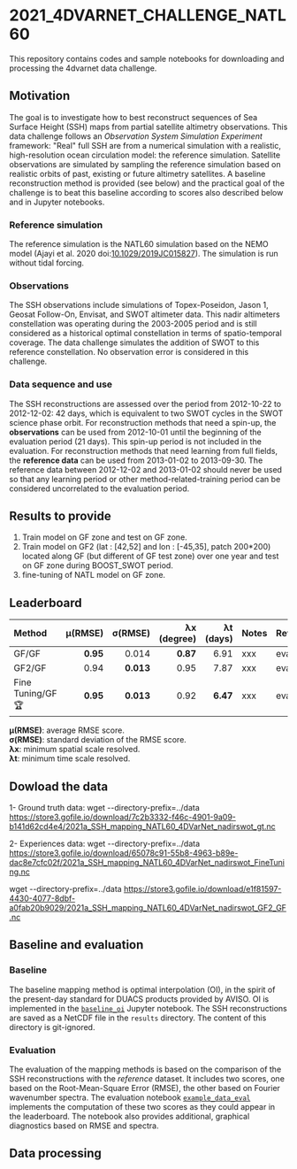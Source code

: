 # 2021_4DVARNET_CHALLENGE_NATL60

This repository contains codes and sample notebooks for downloading and processing the 4dvarnet data challenge.

## Motivation
The goal is to investigate how to best reconstruct sequences of Sea Surface Height (SSH) maps from partial satellite altimetry observations. This data challenge follows an _Observation System Simulation Experiment_ framework: "Real" full SSH are from a numerical simulation with a realistic, high-resolution ocean circulation model: the reference simulation. Satellite observations are simulated by sampling the reference simulation based on realistic orbits of past, existing or future altimetry satellites. A baseline reconstruction method is provided (see below) and the practical goal of the challenge is to beat this baseline according to scores also described below and in Jupyter notebooks.

### Reference simulation
The reference simulation is the NATL60 simulation based on the NEMO model (Ajayi et al. 2020 doi:[10.1029/2019JC015827](https://doi.org/10.1029/2019JC015827)). The simulation is run without tidal forcing. 

### Observations
The SSH observations include simulations of Topex-Poseidon, Jason 1, Geosat Follow-On, Envisat, and SWOT altimeter data. This nadir altimeters constellation was operating during the 2003-2005 period and is still considered as a historical optimal constellation in terms of spatio-temporal coverage. The data challenge simulates the addition of SWOT to this reference constellation. No observation error is considered in this challenge.

### Data sequence and use
The SSH reconstructions are assessed over the period from 2012-10-22 to 2012-12-02: 42 days, which is equivalent to two SWOT cycles in the SWOT science phase orbit.
For reconstruction methods that need a spin-up, the **observations** can be used from 2012-10-01 until the beginning of the evaluation period (21 days). This spin-up period is not included in the evaluation. For reconstruction methods that need learning from full fields, the **reference data** can be used from 2013-01-02 to 2013-09-30. The reference data between 2012-12-02 and 2013-01-02 should never be used so that any learning period or other method-related-training period can be considered uncorrelated to the evaluation period.

## Results to provide

1. Train model on GF zone and test on GF zone.
1. Train model on GF2 (lat : [42,52] and lon : [-45,35], patch 200\*200) located along GF (but different of GF test zone) over one year and test on GF zone during BOOST_SWOT period.
1. fine-tuning of NATL model on GF zone.

## Leaderboard
| Method     |   µ(RMSE) |   σ(RMSE) |   λx (degree) |   λt (days) | Notes                     | Reference        |
|:-----------|------------------------:|---------------------:|-------------------------:|-----------------------:|:--------------------------|:-----------------|
|GF/GF | **0.95**  | 0.014  | **0.87** 	 | 6.91 | xxx | eval_4dvarnet|
|GF2/GF | 0.94  | **0.013**  | 0.95 	 | 7.87 | xxx | eval_4dvarnet|
|Fine Tuning/GF :trophy: | **0.95**  | **0.013**  | 0.92 	 | **6.47** | xxx | eval_4dvarnet|


**µ(RMSE)**: average RMSE score.  
**σ(RMSE)**: standard deviation of the RMSE score.  
**λx**: minimum spatial scale resolved.  
**λt**: minimum time scale resolved. 

## Dowload the data
1- Ground truth data: wget --directory-prefix=../data https://store3.gofile.io/download/7c2b3332-f46c-4901-9a09-b141d62cd4e4/2021a_SSH_mapping_NATL60_4DVarNet_nadirswot_gt.nc

2- Experiences data: wget --directory-prefix=../data https://store3.gofile.io/download/65078c91-55b8-4963-b89e-dac8e7cfc02f/2021a_SSH_mapping_NATL60_4DVarNet_nadirswot_FineTuning.nc

wget --directory-prefix=../data https://store3.gofile.io/download/e1f81597-4430-4077-8dbf-a0fab20b9029/2021a_SSH_mapping_NATL60_4DVarNet_nadirswot_GF2_GF.nc


## Baseline and evaluation

### Baseline
The baseline mapping method is optimal interpolation (OI), in the spirit of the present-day standard for DUACS products provided by AVISO. OI is implemented in the [`baseline_oi`](https://github.com/ocean-data-challenges/2020a_SSH_mapping_NATL60/blob/master/notebooks/baseline_oi.ipynb) Jupyter notebook. The SSH reconstructions are saved as a NetCDF file in the `results` directory. The content of this directory is git-ignored.

### Evaluation
The evaluation of the mapping methods is based on the comparison of the SSH reconstructions with the *reference* dataset. It includes two scores, one based on the Root-Mean-Square Error (RMSE), the other based on Fourier wavenumber spectra. The evaluation notebook [`example_data_eval`](https://github.com/CIA-Oceanix/2021_4DVARNET_CHALLENGE_NATL60/blob/main/notebooks/eval_4dvarnet.ipynb) implements the computation of these two scores as they could appear in the leaderboard. The notebook also provides additional, graphical diagnostics based on RMSE and spectra.

## Data processing

